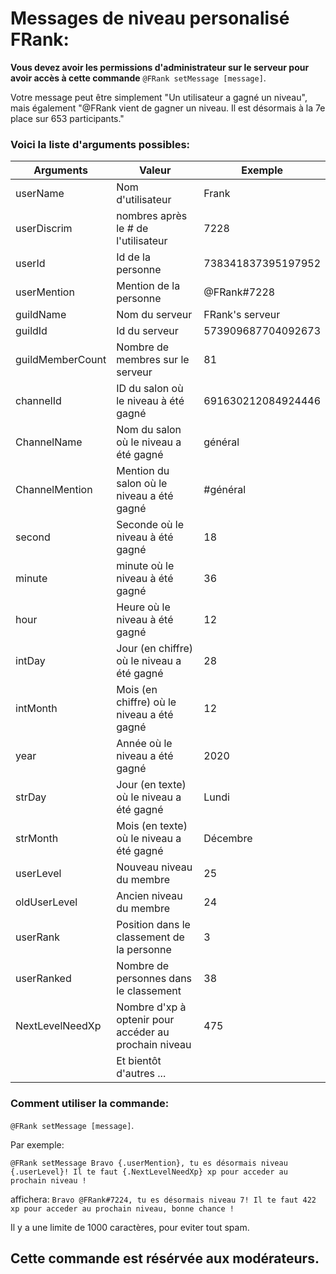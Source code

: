 # Messages de niveau personalisé FRank:


**Vous devez avoir les permissions d'administrateur sur le serveur pour avoir accès à cette commande**
``@FRank setMessage [message]``.

Votre message peut être simplement "Un utilisateur a gagné un niveau", mais également "@FRank vient de gagner un niveau. Il est désormais à la 7e place sur 653 participants."


### Voici la liste d'arguments possibles:

|Arguments|Valeur|Exemple|
|---|----|-----|
|userName|Nom d'utilisateur|Frank
|userDiscrim|nombres après le # de l'utilisateur| 7228 
|userId|Id de la personne | 738341837395197952
|userMention|Mention de la personne| @FRank#7228
|guildName|Nom du serveur|FRank's serveur
|guildId|Id du serveur|573909687704092673
|guildMemberCount|Nombre de membres sur le serveur|81
|channelId|ID du salon où le niveau à été gagné| 691630212084924446
|ChannelName|Nom du salon où le niveau a été gagné| général
|ChannelMention|Mention du salon où le niveau a été gagné| #général
|second|Seconde où le niveau à été gagné| 18
|minute|minute où le niveau à été gagné| 36
|hour|Heure où le niveau à été gagné| 12
|intDay|Jour (en chiffre) où le niveau a été gagné| 28
|intMonth|Mois (en chiffre) où le niveau a été gagné| 12
|year|Année où le niveau a été gagné|2020
|strDay|Jour (en texte) où le niveau a été gagné| Lundi
|strMonth|Mois (en texte) où le niveau a été gagné| Décembre
|userLevel|Nouveau niveau du membre| 25
|oldUserLevel|Ancien niveau du membre| 24
|userRank|Position dans le classement de la personne|3
|userRanked|Nombre de personnes dans le classement|38
|NextLevelNeedXp|Nombre d'xp à optenir pour accéder au prochain niveau|475
| |Et bientôt d'autres ...| 

### Comment utiliser la commande:
``@FRank setMessage [message]``.

Par exemple:


``@FRank setMessage Bravo {.userMention}, tu es désormais niveau {.userLevel}! Il te faut {.NextLevelNeedXp} xp pour acceder au prochain niveau !``

affichera:
``Bravo @FRank#7224, tu es désormais niveau 7! Il te faut 422 xp pour acceder au prochain niveau, bonne chance !``

Il y a une limite de 1000 caractères, pour eviter tout spam.

**Cette commande est résérvée aux modérateurs.**
--------------------------
